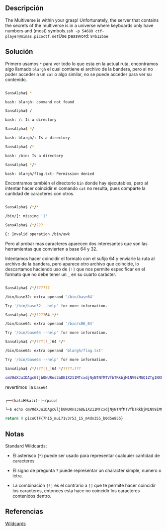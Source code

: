 ## Descripción

The Multiverse is within your grasp! Unfortunately, the server that contains the secrets of the multiverse is in a universe where keyboards only have numbers and (most) symbols.`ssh -p 54680 ctf-player@mimas.picoctf.net`Use password: `84b12bae`

## Solución

Primero usamos `*` para ver todo lo que esta en la actual ruta, encontramos algo llamado `blargh` el cual contiene el archivo de la bandera, pero al no poder acceder a un `cat` o algo similar, no se puede acceder para ver su contenido.

```bash

SansAlpha$ *

bash: blargh: command not found

SansAlpha$ /

bash: /: Is a directory

SansAlpha$ */

bash: blargh/: Is a directory

SansAlpha$ /*

bash: /bin: Is a directory

SansAlpha$ */*

bash: blargh/flag.txt: Permission denied

```

Encontramos también el directorio `bin` donde hay ejecutables, pero al intentar hacer coincidir el comando `cat` no resulta, pues comparte la cantidad de caracteres con otros.

```bash

SansAlpha$ /*/*

/bin/[: missing ']'

SansAlpha$ /*/???

E: Invalid operation /bin/awk

```

Pero al probar mas caracteres aparecen dos interesantes que son las herramientas que convierten a base 64 y 32.

Intentamos hacer coincidir el formato con el sufijo 64 y enviarle la ruta al archivo de la bandera, pero aparece otro archivo que coincide, lo descartamos haciendo uso de `[!]` que nos permite especificar en el formato que no debe tener un `_` en su cuarto carácter.

```bash

SansAlpha$ /*/??????

/bin/base32: extra operand '/bin/base64'

Try '/bin/base32 --help' for more information.

SansAlpha$ /*/????64 */*

/bin/base64: extra operand '/bin/x86_64'

Try '/bin/base64 --help' for more information.

SansAlpha$ /*/???[!_]64 */*

/bin/base64: extra operand 'blargh/flag.txt'

Try '/bin/base64 --help' for more information.

SansAlpha$ /*/???[!_]64 */????.???

cmV0dXJuIDAgcGljb0NURns3aDE1X211MTcxdjNyNTNfMTVfbTRkbjM1NV9iMGQ1ZTg1NX0=

```

revertimos  la `base64`

```bash

┌──(kali㉿kali)-[~/pico]

└─$ echo cmV0dXJuIDAgcGljb0NURns3aDE1X211MTcxdjNyNTNfMTVfbTRkbjM1NV9iMGQ1ZTg1NX0= | base64 -d

return 0 picoCTF{7h15_mu171v3r53_15_m4dn355_b0d5e855}

```

## Notas

  

Standard Wildcards:

- El asterisco (`*`) puede ser usado para representar cualquier cantidad de caracteres

- El signo de pregunta `?` puede representar un character simple, numero o letra.

- La combinación `[!]` es el contrario a `[]` que te permite hacer coincidir los caracteres, entonces esta hace no coincidir los caracteres contenidos dentro.

## Referencias

[Wildcards](https://tldp.org/LDP/GNU-Linux-Tools-Summary/html/x11655.htm)